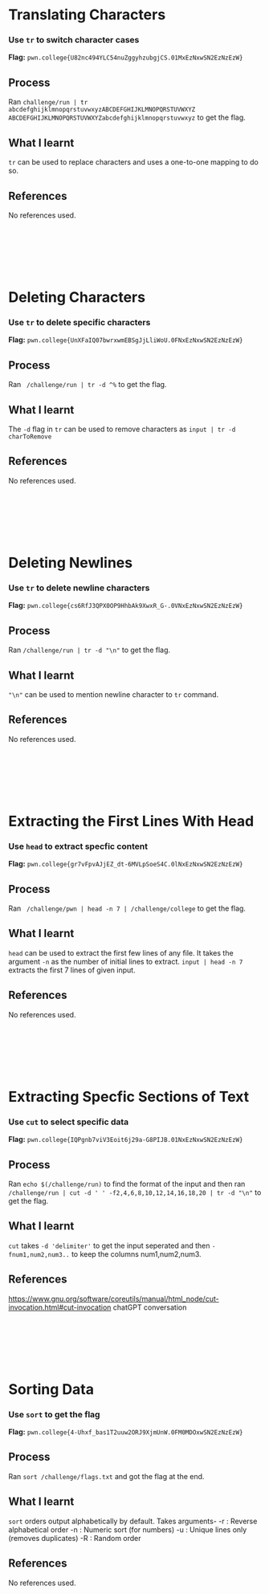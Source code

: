 # Translating Characters

### Use `tr` to switch character cases

**Flag:** `pwn.college{U82nc494YLC54nuZggyhzubgjCS.01MxEzNxwSN2EzNzEzW}`

## Process
Ran `challenge/run | tr abcdefghijklmnopqrstuvwxyzABCDEFGHIJKLMNOPQRSTUVWXYZ ABCDEFGHIJKLMNOPQRSTUVWXYZabcdefghijklmnopqrstuvwxyz` to get the flag.

## What I learnt
`tr` can be used to replace characters and uses a one-to-one mapping to do so.

## References
No references used.



<br><br><br><br><br>



# Deleting Characters

### Use `tr` to delete specific characters

**Flag:** `pwn.college{UnXFaIQ07bwrxwmEBSgJjLliWoU.0FNxEzNxwSN2EzNzEzW}`

## Process
Ran ` /challenge/run | tr -d ^%` to get the flag.

## What I learnt
The `-d` flag in `tr` can be used to remove characters as `input | tr -d charToRemove`

## References
No references used.



<br><br><br><br><br>



# Deleting Newlines

### Use `tr` to delete newline characters 

**Flag:** `pwn.college{cs6RfJ3QPX0OP9HhbAk9XwxR_G-.0VNxEzNxwSN2EzNzEzW}`

## Process
Ran `/challenge/run | tr -d "\n"` to get the flag.

## What I learnt
`"\n"` can be used to mention newline character to `tr` command.

## References
No references used.



<br><br><br><br><br>



# Extracting the First Lines With Head

### Use `head` to extract specfic content

**Flag:** `pwn.college{gr7vFpvAJjEZ_dt-6MVLpSoeS4C.0lNxEzNxwSN2EzNzEzW}`

## Process
Ran ` /challenge/pwn | head -n 7 | /challenge/college` to get the flag.

## What I learnt
`head` can be used to extract the first few lines of any file. It takes the argument `-n` as the number of initial lines to extract. `input | head -n 7` extracts the first 7 lines of given input.

## References
No references used.



<br><br><br><br><br>



# Extracting Specfic Sections of Text

### Use `cut` to select specific data

**Flag:** `pwn.college{IQPgnb7viV3Eoit6j29a-G8PIJB.01NxEzNxwSN2EzNzEzW}`

## Process
Ran `echo $(/challenge/run)` to find the format of the input and then ran ` /challenge/run | cut -d ' ' -f2,4,6,8,10,12,14,16,18,20 | tr -d "\n"` to get the flag.

## What I learnt
`cut` takes `-d 'delimiter'` to get the input seperated and then `-fnum1,num2,num3..` to keep the columns num1,num2,num3.

## References
https://www.gnu.org/software/coreutils/manual/html_node/cut-invocation.html#cut-invocation
chatGPT conversation



<br><br><br><br><br>



# Sorting Data

### Use `sort` to get the flag

**Flag:** `pwn.college{4-Uhxf_bas1T2uuw2ORJ9XjmUnW.0FM0MDOxwSN2EzNzEzW}`

## Process
Ran `sort /challenge/flags.txt` and got the flag at the end.

## What I learnt
`sort` orders output alphabetically by default. 
Takes arguments-
  -r : Reverse alphabetical order
  -n : Numeric sort (for numbers)
  -u : Unique lines only (removes duplicates)
  -R : Random order

## References
No references used.
